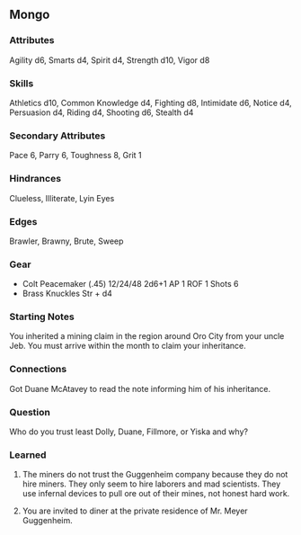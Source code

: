 ## Mongo

### Attributes
Agility d6, Smarts d4, Spirit d4, Strength d10, Vigor d8

### Skills
Athletics d10, Common Knowledge d4, Fighting d8, Intimidate d6, Notice d4, Persuasion d4, Riding d4, Shooting d6, Stealth d4

### Secondary Attributes
Pace 6, Parry 6, Toughness 8, Grit 1

### Hindrances
Clueless, Illiterate, Lyin Eyes

### Edges
Brawler, Brawny, Brute, Sweep

### Gear
* Colt Peacemaker (.45) 12/24/48 2d6+1 AP 1 ROF 1 Shots 6
* Brass Knuckles Str + d4

### Starting Notes

You inherited a mining claim in the region around Oro City from your uncle Jeb. You must arrive within the month to claim your inheritance.

### Connections

Got Duane McAtavey to read the note informing him of his inheritance.

### Question

Who do you trust least Dolly, Duane, Fillmore, or Yiska and why?

### Learned

1. The miners do not trust the Guggenheim company because they do not hire miners. They only seem to hire laborers and mad scientists. They use infernal devices to pull ore out of their mines, not honest hard work.

2. You are invited to diner at the private residence of Mr. Meyer Guggenheim.